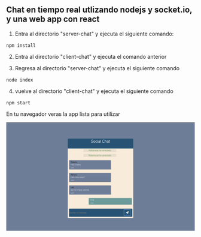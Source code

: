 ## Chat en tiempo real utlizando nodejs y socket.io, y una web app con react

1. Entra al directorio "server-chat" y ejecuta el siguiente comando:

```
npm install
```

2. Entra al directorio "client-chat" y ejecuta el comando anterior

3. Regresa al directorio "server-chat" y ejecuta el siguiente comando

```
node index
```

4. vuelve al directorio "client-chat" y ejecuta el siguiente comando

```
npm start
```

En tu navegador veras la app lista para utilizar

![alt text](chat.png)
